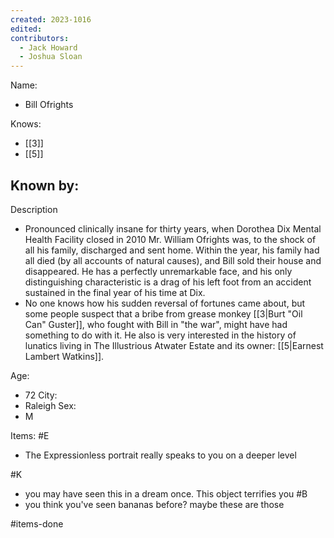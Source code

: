 ```yaml
---
created: 2023-1016
edited:
contributors:
  - Jack Howard
  - Joshua Sloan
---
```


Name:
- Bill Ofrights

Knows:
- [[3]]
- [[5]]

Known by:
- 

Description
- Pronounced clinically insane for thirty years, when Dorothea Dix Mental Health Facility closed in 2010 Mr. William Ofrights was, to the shock of all his family, discharged and sent home. Within the year, his family had all died (by all accounts of natural causes), and Bill sold their house and disappeared. He has a perfectly unremarkable face, and his only distinguishing characteristic is a drag of his left foot from an accident sustained in the final year of his time at Dix.
- No one knows how his sudden reversal of fortunes came about, but some people suspect that a bribe from grease monkey [[3|Burt "Oil Can" Guster]], who fought with Bill in "the war", might have had something to do with it. He also is very interested in the history of lunatics living in The Illustrious Atwater Estate and its owner: [[5|Earnest Lambert Watkins]].

Age:
- 72
City:
- Raleigh
Sex:
- M

Items:
#E
- The Expressionless portrait really speaks to you on a deeper level

#K
- you may have seen this in a dream once. This object terrifies you
#B
- you think you've seen bananas before? maybe these are those

#items-done